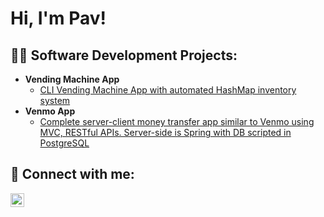 <h1>Hi, I'm Pav! <br/></h1>

<h2>👨‍💻 Software Development Projects:</h2>

- <b>Vending Machine App</b>
  - [CLI Vending Machine App with automated HashMap inventory system](https://github.com/pavgee/vendingMachine.git)
- <b>Venmo App</b>
  - [Complete server-client money transfer app similar to Venmo using MVC, RESTful APIs. Server-side is Spring with DB scripted in PostgreSQL](https://github.com/pavgee/Venmo-App.git)

<h2> 🤳 Connect with me:</h2>

[<img align="left" alt="PavGaydos | LinkedIn" width="22px" src="https://cdn.jsdelivr.net/npm/simple-icons@v3/icons/linkedin.svg" />][linkedin]


[linkedin]: https://www.linkedin.com/in/pavel-gaydos/

<!--


Here are some ideas to get you started:

- 🔭 I’m currently working on ...
- 🌱 I’m currently learning ...
- 👯 I’m looking to collaborate on ...
- 🤔 I’m looking for help with ...
- 💬 Ask me about ...
- 📫 How to reach me: ...
- 😄 Pronouns: ...
- ⚡ Fun fact: ...
-->
